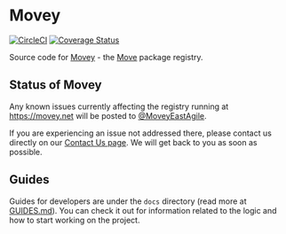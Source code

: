 # Movey

[![CircleCI](https://dl.circleci.com/status-badge/img/gh/EastAgile/movey-webapp/tree/main.svg?style=svg)](https://dl.circleci.com/status-badge/redirect/gh/EastAgile/movey-webapp/tree/main)
[![Coverage Status](https://coveralls.io/repos/github/EastAgile/movey-webapp/badge.svg?branch=main)](https://coveralls.io/github/EastAgile/movey-webapp?branch=main)

Source code for [Movey](https://movey.net) - the [Move](https://github.com/move-language/move) package registry.

## Status of Movey

Any known issues currently affecting the registry running at https://movey.net will be posted to [@MoveyEastAgile](https://twitter.com/MoveyEastAgile).

If you are experiencing an issue not addressed there, please contact us directly on our [Contact Us page](https://movey.net/contact). We will get back to you as soon as possible.

## Guides

Guides for developers are under the `docs` directory (read more at [GUIDES.md](./docs/GUIDES.md)). You can check it out for information related to the logic and how to start working on the project.
